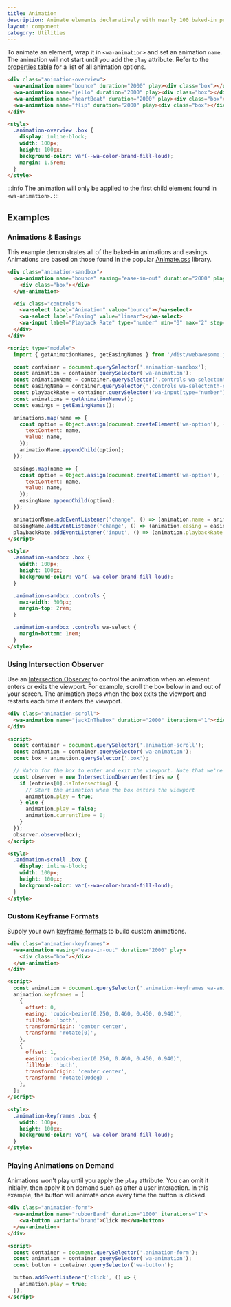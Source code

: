 ```yaml
---
title: Animation
description: Animate elements declaratively with nearly 100 baked-in presets, or roll your own with custom keyframes.
layout: component
category: Utilities
---
```


To animate an element, wrap it in `<wa-animation>` and set an animation `name`. The animation will not start until you add the `play` attribute. Refer to the [properties table](#properties) for a list of all animation options.

```html {.example}
<div class="animation-overview">
  <wa-animation name="bounce" duration="2000" play><div class="box"></div></wa-animation>
  <wa-animation name="jello" duration="2000" play><div class="box"></div></wa-animation>
  <wa-animation name="heartBeat" duration="2000" play><div class="box"></div></wa-animation>
  <wa-animation name="flip" duration="2000" play><div class="box"></div></wa-animation>
</div>

<style>
  .animation-overview .box {
    display: inline-block;
    width: 100px;
    height: 100px;
    background-color: var(--wa-color-brand-fill-loud);
    margin: 1.5rem;
  }
</style>
```

:::info
The animation will only be applied to the first child element found in `<wa-animation>`.
:::

## Examples

### Animations & Easings

This example demonstrates all of the baked-in animations and easings. Animations are based on those found in the popular [Animate.css](https://animate.style/) library.

```html {.example}
<div class="animation-sandbox">
  <wa-animation name="bounce" easing="ease-in-out" duration="2000" play>
    <div class="box"></div>
  </wa-animation>

  <div class="controls">
    <wa-select label="Animation" value="bounce"></wa-select>
    <wa-select label="Easing" value="linear"></wa-select>
    <wa-input label="Playback Rate" type="number" min="0" max="2" step=".25" value="1"> </wa-input>
  </div>
</div>

<script type="module">
  import { getAnimationNames, getEasingNames } from '/dist/webawesome.js';

  const container = document.querySelector('.animation-sandbox');
  const animation = container.querySelector('wa-animation');
  const animationName = container.querySelector('.controls wa-select:nth-child(1)');
  const easingName = container.querySelector('.controls wa-select:nth-child(2)');
  const playbackRate = container.querySelector('wa-input[type="number"]');
  const animations = getAnimationNames();
  const easings = getEasingNames();

  animations.map(name => {
    const option = Object.assign(document.createElement('wa-option'), {
      textContent: name,
      value: name,
    });
    animationName.appendChild(option);
  });

  easings.map(name => {
    const option = Object.assign(document.createElement('wa-option'), {
      textContent: name,
      value: name,
    });
    easingName.appendChild(option);
  });

  animationName.addEventListener('change', () => (animation.name = animationName.value));
  easingName.addEventListener('change', () => (animation.easing = easingName.value));
  playbackRate.addEventListener('input', () => (animation.playbackRate = playbackRate.value));
</script>

<style>
  .animation-sandbox .box {
    width: 100px;
    height: 100px;
    background-color: var(--wa-color-brand-fill-loud);
  }

  .animation-sandbox .controls {
    max-width: 300px;
    margin-top: 2rem;
  }

  .animation-sandbox .controls wa-select {
    margin-bottom: 1rem;
  }
</style>
```

### Using Intersection Observer

Use an [Intersection Observer](https://developer.mozilla.org/en-US/docs/Web/API/Intersection_Observer_API) to control the animation when an element enters or exits the viewport. For example, scroll the box below in and out of your screen. The animation stops when the box exits the viewport and restarts each time it enters the viewport.

```html {.example}
<div class="animation-scroll">
  <wa-animation name="jackInTheBox" duration="2000" iterations="1"><div class="box"></div></wa-animation>
</div>

<script>
  const container = document.querySelector('.animation-scroll');
  const animation = container.querySelector('wa-animation');
  const box = animation.querySelector('.box');

  // Watch for the box to enter and exit the viewport. Note that we're observing the box, not the animation element!
  const observer = new IntersectionObserver(entries => {
    if (entries[0].isIntersecting) {
      // Start the animation when the box enters the viewport
      animation.play = true;
    } else {
      animation.play = false;
      animation.currentTime = 0;
    }
  });
  observer.observe(box);
</script>

<style>
  .animation-scroll .box {
    display: inline-block;
    width: 100px;
    height: 100px;
    background-color: var(--wa-color-brand-fill-loud);
  }
</style>
```

### Custom Keyframe Formats

Supply your own [keyframe formats](https://developer.mozilla.org/en-US/docs/Web/API/Web_Animations_API/Keyframe_Formats) to build custom animations.

```html {.example}
<div class="animation-keyframes">
  <wa-animation easing="ease-in-out" duration="2000" play>
    <div class="box"></div>
  </wa-animation>
</div>

<script>
  const animation = document.querySelector('.animation-keyframes wa-animation');
  animation.keyframes = [
    {
      offset: 0,
      easing: 'cubic-bezier(0.250, 0.460, 0.450, 0.940)',
      fillMode: 'both',
      transformOrigin: 'center center',
      transform: 'rotate(0)',
    },
    {
      offset: 1,
      easing: 'cubic-bezier(0.250, 0.460, 0.450, 0.940)',
      fillMode: 'both',
      transformOrigin: 'center center',
      transform: 'rotate(90deg)',
    },
  ];
</script>

<style>
  .animation-keyframes .box {
    width: 100px;
    height: 100px;
    background-color: var(--wa-color-brand-fill-loud);
  }
</style>
```

### Playing Animations on Demand

Animations won't play until you apply the `play` attribute. You can omit it initially, then apply it on demand such as after a user interaction. In this example, the button will animate once every time the button is clicked.

```html {.example}
<div class="animation-form">
  <wa-animation name="rubberBand" duration="1000" iterations="1">
    <wa-button variant="brand">Click me</wa-button>
  </wa-animation>
</div>

<script>
  const container = document.querySelector('.animation-form');
  const animation = container.querySelector('wa-animation');
  const button = container.querySelector('wa-button');

  button.addEventListener('click', () => {
    animation.play = true;
  });
</script>
```
